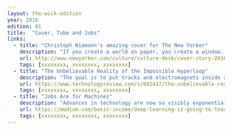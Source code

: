 ```yaml
---
layout: the-wick-edition
year: 2016
edition: 81
title:  "Cover, Tube and Jobs"
links:
  - title: "Christoph Niemann's amazing cover for The New Yorker"
    description: "If you create a world on paper, you create a window. Usually, you just break the surface with your mind, but you always have the feeling of: What if you could step into that world or if something could come out of it?"
    url: http://www.newyorker.com/culture/culture-desk/cover-story-2016-05-16
    tags: [xxxxxxxx, xxxxxxxx, xxxxxxxx]
  - title: "The Unbelievable Reality of the Impossible Hyperloop"
    description: "The goal is to put tracks and electromagnets inside a tube and vacuum the air out. Ultimately, capsules will scream through the center of such a tube at 700 miles per hour on a cushion of air—a way to get from A to B faster and more efficiently than planes or trains."
    url: https://www.technologyreview.com/s/601417/the-unbelievable-reality-of-the-impossible-hyperloop/
    tags: [xxxxxxxx, xxxxxxxx, xxxxxxxx]
  - title: "Jobs Are for Machines"
    description: "Advances in technology are now so visibly exponential in nature that we can expect to see a lot more milestones being crossed long before we would otherwise expect. These exponential advances, most notably in forms of artificial intelligence limited to specific tasks, we are entirely unprepared for as long as we continue to insist upon employment as our primary source of income."
    url: https://medium.com/basic-income/deep-learning-is-going-to-teach-us-all-the-lesson-of-our-lives-jobs-are-for-machines-7c6442e37a49
    tags: [xxxxxxxx, xxxxxxxx, xxxxxxxx]
---
```


